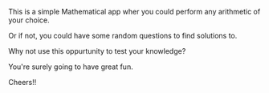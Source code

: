 This is a simple Mathematical app wher you could perform any arithmetic of your choice.

Or if not, you could have some random questions to find solutions to.

Why not use this oppurtunity to test your knowledge?

You're surely going to have great fun.

Cheers!!